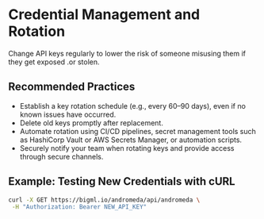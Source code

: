 
# Credential Management and Rotation

 Change API keys regularly to lower the risk of someone misusing them if they get exposed .or stolen.

## Recommended Practices

- Establish a key rotation schedule (e.g., every 60–90 days), even if no known issues have occurred.
- Delete old keys promptly after replacement.
- Automate rotation using CI/CD pipelines, secret management tools such as HashiCorp Vault or AWS Secrets Manager, or automation scripts.
- Securely notify your team when rotating keys and provide access through secure channels.

## Example: Testing New Credentials with cURL

```bash
curl -X GET https://bigml.io/andromeda/api/andromeda \
 -H "Authorization: Bearer NEW_API_KEY"
```
